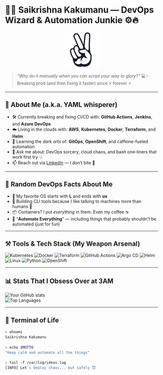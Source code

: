 <!-- WELCOME TO THE CHAOS OF AUTOMATION 🤖 -->

# 👨‍💻 Saikrishna Kakumanu — DevOps Wizard & Automation Junkie ⚙️🔥

<p align="center">
  <img src="media/peace.jpg" alt="Peace Sign" width="120"/>
</p>

> *“Why do it manually when you can script your way to glory?”* 💻✨  
> Breaking prod (and then fixing it faster) since ⚡ forever ⚡

---

## 🚀 About Me (a.k.a. YAML whisperer)

- 🛠 Currently breaking and fixing CI/CD with: **GitHub Actions**, **Jenkins**, and **Azure DevOps**  
- ☁️ Living in the clouds with: **AWS**, **Kubernetes**, **Docker**, **Terraform**, and **Helm**
- 🔁 Learning the *dark arts* of: **GitOps**, **OpenShift**, and caffeine-fueled automation
- 📢 Ask me about: DevOps sorcery, cloud chaos, and bash one-liners that work first try 💥
- 📫 Reach out via [LinkedIn](https://www.linkedin.com/in/sai-krishna-kakumanu-853b13243) — I don’t bite 🐍

---

## 🧠 Random DevOps Facts About Me

- 🐧 My favorite OS starts with **L** and ends with **ux**  
- 🧰 Building CLI tools because I like talking to machines more than humans 🤖  
- 📦 Containers? I put *everything* in them. Even my coffee ☕  
- 🧹 “**Automate Everything**” — including things that probably shouldn't be automated (just for fun)

---

## ⚒️ Tools & Tech Stack (My Weapon Arsenal)

![Kubernetes](https://img.shields.io/badge/-Kubernetes-326CE5?style=flat&logo=kubernetes&logoColor=white)
![Docker](https://img.shields.io/badge/-Docker-2496ED?style=flat&logo=docker&logoColor=white)
![Terraform](https://img.shields.io/badge/-Terraform-623CE4?style=flat&logo=terraform&logoColor=white)
![GitHub Actions](https://img.shields.io/badge/-GitHub%20Actions-2088FF?style=flat&logo=github-actions&logoColor=white)
![Argo CD](https://img.shields.io/badge/-Argo--CD-EF7B4D?style=flat&logo=argo&logoColor=white)
![Helm](https://img.shields.io/badge/-Helm-0F1689?style=flat&logo=helm&logoColor=white)
![Linux](https://img.shields.io/badge/-Linux-FCC624?style=flat&logo=linux&logoColor=black)
![Python](https://img.shields.io/badge/-Python-3776AB?style=flat&logo=python&logoColor=white)
![OpenShift](https://img.shields.io/badge/-OpenShift-ee0000?style=flat&logo=red-hat-open-shift&logoColor=white)

---

## 📊 Stats That I Obsess Over at 3AM

![Your GitHub stats](https://github-readme-stats.vercel.app/api?username=Chem2527&show_icons=true&theme=tokyonight)  
![Top Languages](https://github-readme-stats.vercel.app/api/top-langs/?username=Chem2527&layout=compact&theme=tokyonight)

---

## 🧪 Terminal of Life

```bash
> whoami
Saikrishna Kakumanu

> echo $MOTTO
"Keep calm and automate all the things"

> tail -f /var/log/ideas.log
[INFO] Let's deploy chaos... but safely 😈
